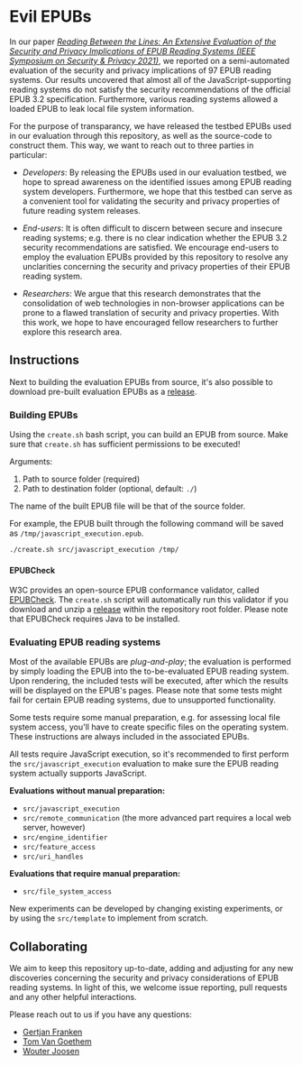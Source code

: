 # Evil EPUBs

In our paper [_Reading Between the Lines: An Extensive Evaluation of the Security and Privacy Implications of EPUB Reading Systems (IEEE Symposium on Security & Privacy 2021)_](https://www.computer.org/csdl/pds/api/csdl/proceedings/download-article/1mbmHAQitna/pdf), we reported on a semi-automated evaluation of the security and privacy implications of 97 EPUB reading systems.
Our results uncovered that almost all of the JavaScript-supporting reading systems do not satisfy the security recommendations of the official EPUB 3.2 specification.
Furthermore, various reading systems allowed a loaded EPUB to leak local file system information.

For the purpose of transparancy, we have released the testbed EPUBs used in our evaluation through this repository, as well as the source-code to construct them.
This way, we want to reach out to three parties in particular:

* _Developers_:
By releasing the EPUBs used in our evaluation testbed, we hope to spread awareness on the identified issues among EPUB reading system developers.
Furthermore, we hope that this testbed can serve as a convenient tool for validating the security and privacy properties of future reading system releases.

* _End-users_:
It is often difficult to discern between secure and insecure reading systems; e.g. there is no clear indication whether the EPUB 3.2 security recommendations are satisfied.
We encourage end-users to employ the evaluation EPUBs provided by this repository to resolve any unclarities concerning the security and privacy properties of their EPUB reading system.

* _Researchers_:
We argue that this research demonstrates that the consolidation of web technologies in non-browser applications can be prone to a flawed translation of security and privacy properties.
With this work, we hope to have encouraged fellow researchers to further explore this research area.


## Instructions

Next to building the evaluation EPUBs from source, it's also possible to download pre-built evaluation EPUBs as a [release](https://github.com/DistriNet/evil-epubs/releases/latest/).


### Building EPUBs

Using the `create.sh` bash script, you can build an EPUB from source. Make sure that `create.sh` has sufficient permissions to be executed!

Arguments:
1. Path to source folder (required)
2. Path to destination folder (optional, default: `./`)

The name of the built EPUB file will be that of the source folder.

For example, the EPUB built through the following command will be saved as `/tmp/javascript_execution.epub`.

```bash
./create.sh src/javascript_execution /tmp/
```

#### EPUBCheck

W3C provides an open-source EPUB conformance validator, called [EPUBCheck](https://github.com/w3c/epubcheck).
The `create.sh` script will automatically run this validator if you download and unzip a [release](https://github.com/w3c/epubcheck/releases) within the repository root folder.
Please note that EPUBCheck requires Java to be installed.


### Evaluating EPUB reading systems

Most of the available EPUBs are _plug-and-play_; the evaluation is performed by simply loading the EPUB into the to-be-evaluated EPUB reading system.
Upon rendering, the included tests will be executed, after which the results will be displayed on the EPUB's pages.
Please note that some tests might fail for certain EPUB reading systems, due to unsupported functionality.

Some tests require some manual preparation, e.g. for assessing local file system access, you'll have to create specific files on the operating system.
These instructions are always included in the associated EPUBs.

All tests require JavaScript execution, so it's recommended to first perform the `src/javascript_execution` evaluation to make sure the EPUB reading system actually supports JavaScript.

**Evaluations without manual preparation:**
* `src/javascript_execution`
* `src/remote_communication` (the more advanced part requires a local web server, however)
* `src/engine_identifier`
* `src/feature_access`
* `src/uri_handles`

**Evaluations that require manual preparation:**
* `src/file_system_access`

New experiments can be developed by changing existing experiments, or by using the `src/template` to implement from scratch.


## Collaborating

We aim to keep this repository up-to-date, adding and adjusting for any new discoveries concerning the security and privacy considerations of EPUB reading systems.
In light of this, we welcome issue reporting, pull requests and any other helpful interactions.

Please reach out to us if you have any questions:
* [Gertjan Franken](https://distrinet.cs.kuleuven.be/people/gertjan)
* [Tom Van Goethem](https://distrinet.cs.kuleuven.be/people/tomv)
* [Wouter Joosen](https://distrinet.cs.kuleuven.be/people/wouter)
